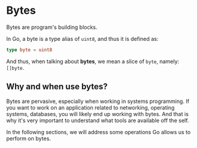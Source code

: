 # Bytes

Bytes are program's building blocks.

In Go, a byte is a type alias of `uint8`, and thus it is defined as:

```go
type byte = uint8
```

And thus, when talking about **bytes**, we mean a slice of `byte`, namely: `[]byte`.

## Why and when use bytes?

Bytes are pervasive, especially when working in systems programming. If you want
to work on an application related to networking, operating systems, databases,
you will likely end up working with bytes. And that is why it's very important
to understand what tools are available off the self.

In the following sections, we will address some operations Go allows us to
perform on bytes.

